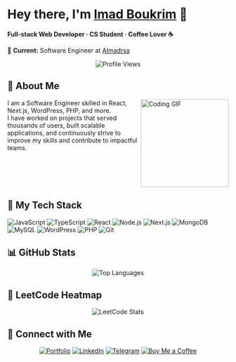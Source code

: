 
# Hey there, I'm [Imad Boukrim](https://yousefdergham.vercel.app/) 👋

**Full-stack Web Developer · CS Student · Coffee Lover ☕**

💼 **Current:** Software Engineer at [Almadrsa](https://almdrasa.com)

<p align="center">
  <img src="https://komarev.com/ghpvc/?username=yousefdergham&style=for-the-badge" alt="Profile Views"/>
</p>

## 🚀 About Me

<img align="right" src="https://c.tenor.com/_DOBjnGspYAAAAAM/code-coding.gif" width="200" alt="Coding GIF"/>

I am a Software Engineer skilled in React, Next.js, WordPress, PHP, and more. <br/>
I have worked on projects that served thousands of users, built scalable applications, and continuously strive to improve my skills and contribute to impactful teams.




<br clear="right"/>

## 🔧 My Tech Stack

![JavaScript](https://img.shields.io/badge/JavaScript-F7DF1E?logo=javascript&logoColor=black)
![TypeScript](https://img.shields.io/badge/TypeScript-3178C6?logo=typescript&logoColor=white)
![React](https://img.shields.io/badge/React-61DAFB?logo=react&logoColor=black)
![Node.js](https://img.shields.io/badge/Node.js-339933?logo=node.js&logoColor=white)
![Next.js](https://img.shields.io/badge/Next.js-black?logo=next.js&logoColor=white)
![MongoDB](https://img.shields.io/badge/MongoDB-47A248?logo=mongodb&logoColor=white)
![MySQL](https://img.shields.io/badge/MySQL-4479A1?logo=mysql&logoColor=fff)
![WordPress](https://img.shields.io/badge/WordPress-%2321759B.svg?logo=wordpress&logoColor=white)
![PHP](https://img.shields.io/badge/php-%23777BB4.svg?&logo=php&logoColor=white)
![Git](https://img.shields.io/badge/Git-F05032?logo=git&logoColor=white)

## 📊 GitHub Stats

<div align="center">
  <img src="https://github-readme-stats.vercel.app/api/top-langs/?username=yousefdergham&layout=compact&theme=dark" alt="Top Languages"/>
</div>

## 🎯 LeetCode Heatmap

<div align="center">
  <img src="https://leetcard.jacoblin.cool/yousefmohameddergham?theme=catppuccinMocha&font=Varta&ext=heatmap" alt="LeetCode Stats"/>
</div>


## 🔗 Connect with Me

<div align="center">
  
[![Portfolio](https://img.shields.io/badge/🌐_Portfolio-000000?style=for-the-badge&logo=vercel&logoColor=white)](https://yousefdergham.vercel.app/)
[![LinkedIn](https://img.shields.io/badge/LinkedIn-0077B5?style=for-the-badge&logo=linkedin&logoColor=white)](https://linkedin.com/in/yousefdergham)
[![Telegram](https://img.shields.io/badge/Telegram-26A5E4?style=for-the-badge&logo=telegram&logoColor=white)](https://t.me/YousefMohamed01)
[![Buy Me a Coffee](https://img.shields.io/badge/Buy_Me_A_Coffee-FFDD00?style=for-the-badge&logo=buy-me-a-coffee&logoColor=black)](https://www.buymeacoffee.com/yousefdergham)

</div>
